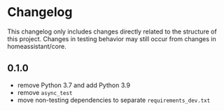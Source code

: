 # Changelog
This changelog only includes changes directly related to the structure of this project. Changes in testing behavior may still occur from changes in homeassistant/core.

## 0.1.0
* remove Python 3.7 and add Python 3.9
* remove `async_test`
* move non-testing dependencies to separate `requirements_dev.txt`
